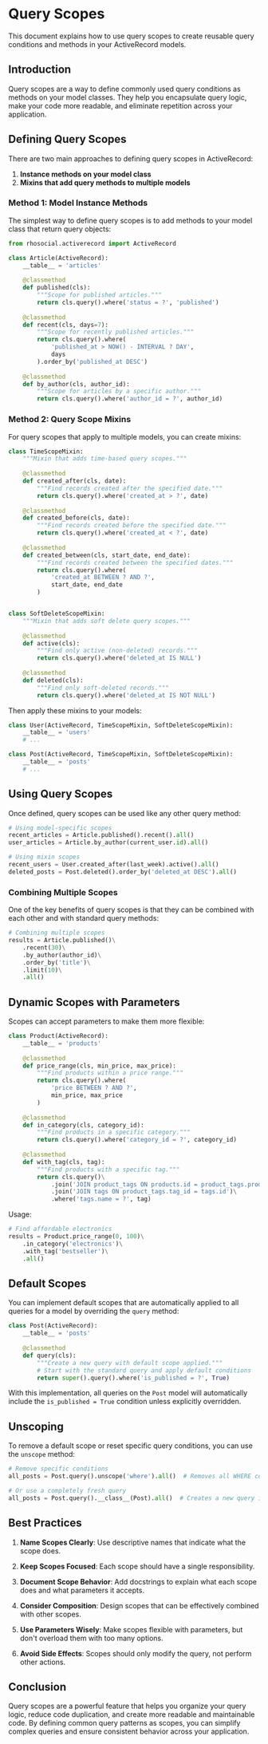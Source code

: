 # Query Scopes

This document explains how to use query scopes to create reusable query conditions and methods in your ActiveRecord models.

## Introduction

Query scopes are a way to define commonly used query conditions as methods on your model classes. They help you encapsulate query logic, make your code more readable, and eliminate repetition across your application.

## Defining Query Scopes

There are two main approaches to defining query scopes in ActiveRecord:

1. **Instance methods on your model class**
2. **Mixins that add query methods to multiple models**

### Method 1: Model Instance Methods

The simplest way to define query scopes is to add methods to your model class that return query objects:

```python
from rhosocial.activerecord import ActiveRecord

class Article(ActiveRecord):
    __table__ = 'articles'
    
    @classmethod
    def published(cls):
        """Scope for published articles."""
        return cls.query().where('status = ?', 'published')
    
    @classmethod
    def recent(cls, days=7):
        """Scope for recently published articles."""
        return cls.query().where(
            'published_at > NOW() - INTERVAL ? DAY', 
            days
        ).order_by('published_at DESC')
    
    @classmethod
    def by_author(cls, author_id):
        """Scope for articles by a specific author."""
        return cls.query().where('author_id = ?', author_id)
```

### Method 2: Query Scope Mixins

For query scopes that apply to multiple models, you can create mixins:

```python
class TimeScopeMixin:
    """Mixin that adds time-based query scopes."""
    
    @classmethod
    def created_after(cls, date):
        """Find records created after the specified date."""
        return cls.query().where('created_at > ?', date)
    
    @classmethod
    def created_before(cls, date):
        """Find records created before the specified date."""
        return cls.query().where('created_at < ?', date)
    
    @classmethod
    def created_between(cls, start_date, end_date):
        """Find records created between the specified dates."""
        return cls.query().where(
            'created_at BETWEEN ? AND ?', 
            start_date, end_date
        )


class SoftDeleteScopeMixin:
    """Mixin that adds soft delete query scopes."""
    
    @classmethod
    def active(cls):
        """Find only active (non-deleted) records."""
        return cls.query().where('deleted_at IS NULL')
    
    @classmethod
    def deleted(cls):
        """Find only soft-deleted records."""
        return cls.query().where('deleted_at IS NOT NULL')
```

Then apply these mixins to your models:

```python
class User(ActiveRecord, TimeScopeMixin, SoftDeleteScopeMixin):
    __table__ = 'users'
    # ...

class Post(ActiveRecord, TimeScopeMixin, SoftDeleteScopeMixin):
    __table__ = 'posts'
    # ...
```

## Using Query Scopes

Once defined, query scopes can be used like any other query method:

```python
# Using model-specific scopes
recent_articles = Article.published().recent().all()
user_articles = Article.by_author(current_user.id).all()

# Using mixin scopes
recent_users = User.created_after(last_week).active().all()
deleted_posts = Post.deleted().order_by('deleted_at DESC').all()
```

### Combining Multiple Scopes

One of the key benefits of query scopes is that they can be combined with each other and with standard query methods:

```python
# Combining multiple scopes
results = Article.published()\
    .recent(30)\
    .by_author(author_id)\
    .order_by('title')\
    .limit(10)\
    .all()
```

## Dynamic Scopes with Parameters

Scopes can accept parameters to make them more flexible:

```python
class Product(ActiveRecord):
    __table__ = 'products'
    
    @classmethod
    def price_range(cls, min_price, max_price):
        """Find products within a price range."""
        return cls.query().where(
            'price BETWEEN ? AND ?', 
            min_price, max_price
        )
    
    @classmethod
    def in_category(cls, category_id):
        """Find products in a specific category."""
        return cls.query().where('category_id = ?', category_id)
    
    @classmethod
    def with_tag(cls, tag):
        """Find products with a specific tag."""
        return cls.query()\
            .join('JOIN product_tags ON products.id = product_tags.product_id')\
            .join('JOIN tags ON product_tags.tag_id = tags.id')\
            .where('tags.name = ?', tag)
```

Usage:

```python
# Find affordable electronics
results = Product.price_range(0, 100)\
    .in_category('electronics')\
    .with_tag('bestseller')\
    .all()
```

## Default Scopes

You can implement default scopes that are automatically applied to all queries for a model by overriding the `query` method:

```python
class Post(ActiveRecord):
    __table__ = 'posts'
    
    @classmethod
    def query(cls):
        """Create a new query with default scope applied."""
        # Start with the standard query and apply default conditions
        return super().query().where('is_published = ?', True)
```

With this implementation, all queries on the `Post` model will automatically include the `is_published = True` condition unless explicitly overridden.

## Unscoping

To remove a default scope or reset specific query conditions, you can use the `unscope` method:

```python
# Remove specific conditions
all_posts = Post.query().unscope('where').all()  # Removes all WHERE conditions

# Or use a completely fresh query
all_posts = Post.query().__class__(Post).all()  # Creates a new query instance
```

## Best Practices

1. **Name Scopes Clearly**: Use descriptive names that indicate what the scope does.

2. **Keep Scopes Focused**: Each scope should have a single responsibility.

3. **Document Scope Behavior**: Add docstrings to explain what each scope does and what parameters it accepts.

4. **Consider Composition**: Design scopes that can be effectively combined with other scopes.

5. **Use Parameters Wisely**: Make scopes flexible with parameters, but don't overload them with too many options.

6. **Avoid Side Effects**: Scopes should only modify the query, not perform other actions.

## Conclusion

Query scopes are a powerful feature that helps you organize your query logic, reduce code duplication, and create more readable and maintainable code. By defining common query patterns as scopes, you can simplify complex queries and ensure consistent behavior across your application.